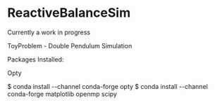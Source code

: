 # ReactiveBalanceSim
Currently a work in progress

ToyProblem - Double Pendulum Simulation

Packages Installed:

Opty

$ conda install --channel conda-forge opty
$ conda install --channel conda-forge matplotlib openmp scipy
